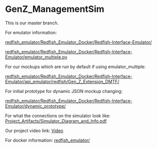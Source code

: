 # GenZ_ManagementSim

This is our master branch.

For emulator information:

[redfish_emulator/Redfish_Emulator_Docker/Redfish-Interface-Emulator/](https://github.com/jmm9683/GenZ_ManagementSim/tree/master/redfish_emulator/Redfish_Emulator_Docker/Redfish-Interface-Emulator)

[redfish_emulator/Redfish_Emulator_Docker/Redfish-Interface-Emulator/emulator_multiple.py](https://github.com/jmm9683/GenZ_ManagementSim/blob/master/redfish_emulator/Redfish_Emulator_Docker/Redfish-Interface-Emulator/emulator_multiple.py)

For our mockups which are run by default if using emulator_multiple:

[redfish_emulator/Redfish_Emulator_Docker/Redfish-Interface-Emulator/api_emulator/redfish/Gen_Z_Extension_DMTF/](https://github.com/jmm9683/GenZ_ManagementSim/tree/master/redfish_emulator/Redfish_Emulator_Docker/Redfish-Interface-Emulator/api_emulator/redfish/Gen_Z_Extension_DMTF)

For initial prototype for dynamic JSON mockup changing:

[redfish_emulator/Redfish_Emulator_Docker/Redfish-Interface-Emulator/dynamic_prototype/](https://github.com/jmm9683/GenZ_ManagementSim/tree/master/redfish_emulator/Redfish_Emulator_Docker/Redfish-Interface-Emulator/dynamic_prototype)

For what the connections on the simulator look like:
[Project_Artifacts/Simulator_Diagram_and_Info.pdf](https://github.com/jmm9683/GenZ_ManagementSim/blob/master/Project_Artifacts/Simulator_Diagram_and_Info.pdf)

Our project video link:
[Video](https://drive.google.com/open?id=1mAZ5_IMZ-VYStf5hglM092uAj3r4lXGV)

For docker information:
[redfish_emulator/](https://github.com/jmm9683/GenZ_ManagementSim/tree/master/redfish_emulator)
